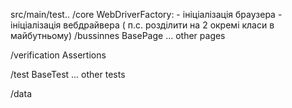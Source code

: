 src/main/test..
/core
	WebDriverFactory:
		- ініціалізація браузера
		- ініціалізація вебдрайвера ( п.с. розділити на 2 окремі класи в майбутньому)
/bussinnes
	BasePage
	... other pages
	
/verification 
	Assertions
	
/test
	BaseTest
		... other tests
		
/data

